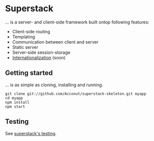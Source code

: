 # Superstack

... is a server- and client-side framework built ontop following features:

* Client-side routing
* Templating
* Communication between client and server
* Static server
* Server-side session-storage
* [Internationalization](http://en.wikipedia.org/wiki/Internationalization_and_localization) (soon)

## Getting started

... is as simple as cloning, installing and running.

```
git clone git://github.com/Acconut/superstack-skeleton.git myapp
cd myapp
npm install
npm start
```

## Testing
See [superstack's testing](https://github.com/Acconut/superstack#testing).